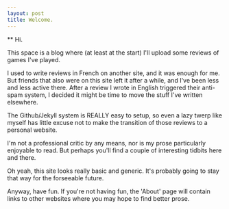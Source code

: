 ```yaml
---
layout: post
title: Welcome.
---
```


** Hi.

This space is a blog where (at least at the start) I'll upload some reviews of games I've played. 

I used to write reviews in French on another site, and it was enough for me. But friends that also were on this site left it after a while, and I've been less and less active there. After a review I wrote in English triggered their anti-spam system, I decided it might be time to move the stuff I've written elsewhere.

The Github/Jekyll system is REALLY easy to setup, so even a lazy twerp like myself has little excuse not to make the transition of those reviews to a personal website.

I'm not a professional critic by any means, nor is my prose particularly enjoyable to read. But perhaps you'll find a couple of interesting tidbits here and there.

Oh yeah, this site looks really basic and generic. It's probably going to stay that way for the forseeable future.

Anyway, have fun. If you're not having fun, the 'About' page will contain links to other websites where you may hope to find better prose.